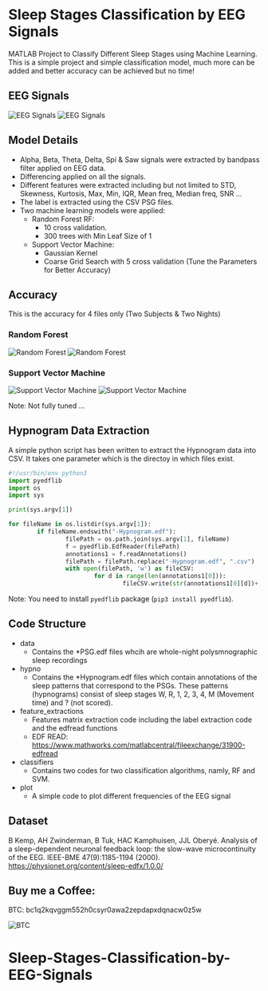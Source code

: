 # Sleep Stages Classification by EEG Signals
MATLAB Project to Classify Different Sleep Stages using Machine Learning. This is a simple project and simple classification model, much more can be added and better accuracy can be achieved but no time!

## EEG Signals

![EEG Signals](./img/freq.svg)
![EEG Signals](./img/freq_all.svg)

## Model Details 

- Alpha, Beta, Theta, Delta, Spi & Saw signals were extracted by bandpass filter applied on EEG data.
- Differencing applied on all the signals.
- Different features were extracted including but not limited to STD, Skewness, Kurtosis, Max, Min, IQR, Mean freq, Median freq, SNR ...
- The label is extracted using the CSV PSG files.
- Two machine learning models were applied:
    - Random Forest RF:
        - 10 cross validation.
        - 300 trees with Min Leaf Size of 1
    - Support Vector Machine:
      - Gaussian Kernel
      - Coarse Grid Search with 5 cross validation (Tune the Parameters for Better Accuracy)
    

## Accuracy
This is the accuracy for 4 files only (Two Subjects & Two Nights)

### Random Forest

![Random Forest](./img/rf_cm2.png)
![Random Forest](./img/rf_cm1.svg)


### Support Vector Machine

![Support Vector Machine](./img/svm_cm2.png)
![Support Vector Machine](./img/svm_cm1.svg)

Note: Not fully tuned ...


## Hypnogram Data Extraction
A simple python script has been written to extract the Hypnogram data into CSV. It takes one parameter which is the directoy in which files exist.

```python
#!/usr/bin/env python3
import pyedflib
import os
import sys

print(sys.argv[1])

for fileName in os.listdir(sys.argv[1]):
        if fileName.endswith("-Hypnogram.edf"):
                filePath = os.path.join(sys.argv[1], fileName)
                f = pyedflib.EdfReader(filePath)
                annotations1 = f.readAnnotations()
                filePath = filePath.replace("-Hypnogram.edf", ".csv")
                with open(filePath, 'w') as fileCSV:
                        for d in range(len(annotations1[0])):
                                fileCSV.write(str(annotations1[0][d])+','+str(annotations1[1][d])+','+ annotations1[2][d].replace("S>
```
Note: You need to install `pyedflib` package (`pip3 install pyedflib`).


## Code Structure
- data
    - Contains the *PSG.edf files whcih are whole-night polysmnographic sleep recordings
- hypno
    - Contains the *Hypnogram.edf files which contain annotations of the sleep patterns that correspond to the PSGs. These patterns (hypnograms) consist of sleep stages W, R, 1, 2, 3, 4, M (Movement time) and ? (not scored).
- feature_extractions
    - Features matrix extraction code including the label extraction code and the edfread functions
    - EDF READ: https://www.mathworks.com/matlabcentral/fileexchange/31900-edfread
- classifiers
    - Contains two codes for two classification algorithms, namly, RF and SVM.
- plot
    - A simple code to plot different frequencies of the EEG signal

## Dataset
B Kemp, AH Zwinderman, B Tuk, HAC Kamphuisen, JJL Oberyé. Analysis of a sleep-dependent neuronal feedback loop: the slow-wave microcontinuity of the EEG. IEEE-BME 47(9):1185-1194 (2000).
https://physionet.org/content/sleep-edfx/1.0.0/

## Buy me a Coffee: 
BTC: bc1q2kqvggm552h0csyr0awa2zepdapxdqnacw0z5w

![BTC](https://raw.githubusercontent.com/lcsig/API-Hooking/refs/heads/master/img/btc.png)
# Sleep-Stages-Classification-by-EEG-Signals

